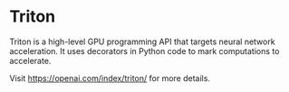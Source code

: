 # Triton

Triton is a high-level GPU programming API that targets neural network acceleration. It uses
decorators in Python code to mark computations to accelerate.

Visit https://openai.com/index/triton/ for more details.
